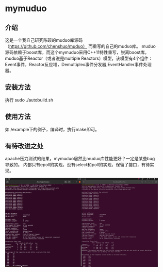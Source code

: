 # mymuduo
## 介绍
这是一个我自己研究陈硕的muduo库源码（https://github.com/chenshuo/muduo）
而重写的自己的muduo库。
muduo源码依赖于boost库，而这个mymuduo采用C++11特性重写，脱离boost库。
muduo基于Reactor（或者说是multiple Reactors）模型，该模型有4个组件：Event事件，Reactor反应堆，Demultiplex事件分发器,EventHandler事件处理器。



## 安装方法
执行 sudo ./autobuild.sh

## 使用方法
如./example下的例子，编译时，执行make即可。

## 有待改进之处
apache压力测试的结果，mymuduo居然比muduo库性能更好？一定是某些bug导致的。
内部只有epoll的实现，没有select和poll的实现，保留了接口，有待实现。

![图片](./压力测试对比，左为mymuduo,右为muduo.png)